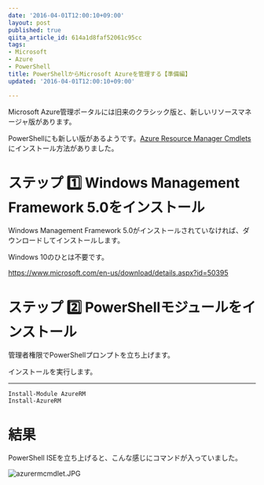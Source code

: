 ```yaml
---
date: '2016-04-01T12:00:10+09:00'
layout: post
published: true
qiita_article_id: 614a1d8faf52061c95cc
tags:
- Microsoft
- Azure
- PowerShell
title: PowerShellからMicrosoft Azureを管理する【準備編】
updated: '2016-04-01T12:00:10+09:00'

---
```

Microsoft Azure管理ポータルには旧来のクラシック版と、新しいリソースマネージャ版があります。  
  
PowerShellにも新しい版があるようです。[Azure Resource Manager Cmdlets](https://msdn.microsoft.com/ja-jp/library/mt125356.aspx)にインストール方法がありました。  
  
# ステップ :one: Windows Management Framework 5.0をインストール  
  
Windows Management Framework 5.0がインストールされていなければ、ダウンロードしてインストールします。  
  
Windows 10のひとは不要です。  
  
https://www.microsoft.com/en-us/download/details.aspx?id=50395  
  
  
# ステップ :two: PowerShellモジュールをインストール  
  
管理者権限でPowerShellプロンプトを立ち上げます。  
  
インストールを実行します。  
  
****  
```ps1:
Install-Module AzureRM
Install-AzureRM
```  
  
# 結果  
  
PowerShell ISEを立ち上げると、こんな感じにコマンドが入っていました。  
  
![azurermcmdlet.JPG](/assets/images/9a0049c1-f211-5c62-2d72-a1955173bb3d.jpeg)  
